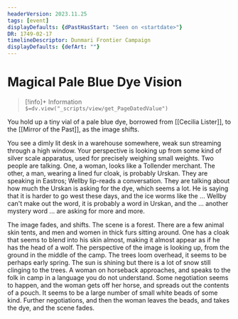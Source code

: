 ```yaml
---
headerVersion: 2023.11.25
tags: [event]
displayDefaults: {dPastHasStart: "Seen on <startdate>"}
DR: 1749-02-17
timelineDescriptor: Dunmari Frontier Campaign
displayDefaults: {defArt: ""}
---
```

# Magical Pale Blue Dye Vision
>[!info]+ Information  
> `$=dv.view("_scripts/view/get_PageDatedValue")`

You hold up a tiny vial of a pale blue dye, borrowed from [[Cecilia Lister]], to the [[Mirror of the Past]], as the image shifts.

You see a dimly lit desk in a warehouse somewhere, weak sun streaming through a high window. Your perspective is looking up from some kind of silver scale apparatus, used for precisely weighing small weights. Two people are talking. One, a woman, looks like a Tollender merchant. The other, a man, wearing a lined fur cloak, is probably Urskan. They are speaking in Eastros; Wellby lip-reads a conversation. They are talking about how much the Urskan is asking for the dye, which seems a lot. He is saying that it is harder to go west these days, and the ice worms like the ... Wellby can't make out the word, it is probably a word in Urskan, and the ... another mystery word ... are asking for more and more. 

The image fades, and shifts. The scene is a forest. There are a few animal skin tents, and men and women in thick furs sitting around. One has a cloak that seems to blend into his skin almost, making it almost appear as if he has the head of a wolf. The perspective of the image is looking up, from the ground in the middle of the camp. The trees loom overhead, it seems to be perhaps early spring. The sun is shining but there is a lot of snow still clinging to the trees. A woman on horseback approaches, and speaks to the folk in camp in a language you do not understand. Some negotiation seems to happen, and the woman gets off her horse, and spreads out the contents of a pouch. It seems to be a large number of small white beads of some kind. Further negotiations, and then the woman leaves the beads, and takes the dye, and the scene fades.